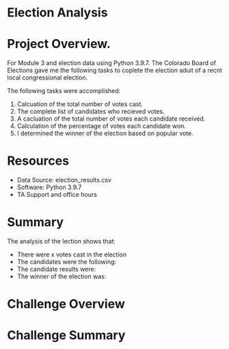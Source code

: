 # Election Analysis

# Project Overview.
For Module 3 and election data using Python 3.9.7. The Colorado Board of Elections gave me the following tasks to coplete the election aduit of a recnt local congressional election.

The following tasks were accomplished:
1. Calcuation of the total number of votes cast.
2. The complete list of candidates who recieved votes.
3. A cacluation of the total number of votes each candidate received.
4. Calculation of the percentage of votes each candidate won.
5. I determined the winner of the election based on popular vote.

# Resources
 - Data Source: election_results.csv
 - Software: Python 3.9.7
 - TA Support and office hours

# Summary
The analysis of the lection shows that:
 - There were x votes cast in the election
 - The candidates were the following: 
 - The candidate results were:
 - The winner of the election was:


# Challenge Overview

# Challenge Summary

